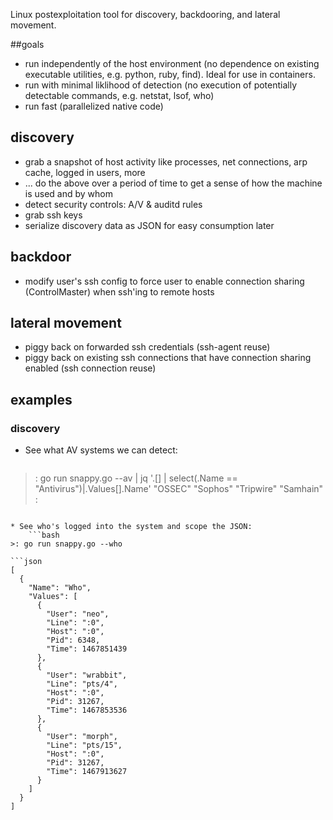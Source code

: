 Linux postexploitation tool for discovery, backdooring, and lateral movement.

##goals
* run independently of the host environment (no dependence on existing executable utilities, e.g. python, ruby, find). Ideal for use in containers.
* run with minimal liklihood of detection (no execution of potentially detectable commands, e.g. netstat, lsof, who)
* run fast (parallelized native code)

## discovery
* grab a snapshot of host activity like processes, net connections, arp cache, logged in users, more
* ... do the above over a period of time to get a sense of how the machine is used and by whom
* detect security controls: A/V & auditd rules
* grab ssh keys
* serialize discovery data as JSON for easy consumption later

## backdoor
* modify user's ssh config to force user to enable connection sharing (ControlMaster) when ssh'ing to remote hosts

## lateral movement
* piggy back on forwarded ssh credentials (ssh-agent reuse)
* piggy back on existing ssh connections that have connection sharing enabled (ssh connection reuse)


## examples
### discovery
* See what AV systems we can detect:
    ```bash
>: go run snappy.go --av  | jq '.[] | select(.Name == "Antivirus")|.Values[].Name'
"OSSEC"
"Sophos"
"Tripwire"
"Samhain"
>:
```

* See who's logged into the system and scope the JSON:
    ```bash
>: go run snappy.go --who
```
    ```json
    [
      {
        "Name": "Who",
        "Values": [
          {
            "User": "neo",
            "Line": ":0",
            "Host": ":0",
            "Pid": 6348,
            "Time": 1467851439
          },
          {
            "User": "wrabbit",
            "Line": "pts/4",
            "Host": ":0",
            "Pid": 31267,
            "Time": 1467853536
          },
          {
            "User": "morph",
            "Line": "pts/15",
            "Host": ":0",
            "Pid": 31267,
            "Time": 1467913627
          }
        ]
      }
    ]
```
